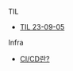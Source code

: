 TIL
- [TIL 23-09-05](obsidian://open?vault=wook&file=TIL%2F23-09-05%20TIL)

Infra
- [CI/CD란?](https://github.com/aorri2/study-archive/tree/master/infra)

